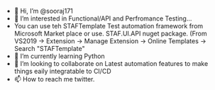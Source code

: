 - 👋 Hi, I’m @sooraj171
- 👀 I’m interested in Functional/API and Perfromance Testing...
-    You can use teh STAFTemplate Test automation framework from Microsoft Market place or use. STAF.UI.API nuget package. (From VS2019 -> Extension -> Manage Extension -> Online Templates -> Search "STAFTemplate"
- 🌱 I’m currently learning Python
- 💞️ I’m looking to collaborate on Latest automation features to make things eaily integratable to CI/CD
- 📫 How to reach me twitter.

<!---
sooraj171/sooraj171 is a ✨ special ✨ repository because its `README.md` (this file) appears on your GitHub profile.
You can click the Preview link to take a look at your changes.
--->

